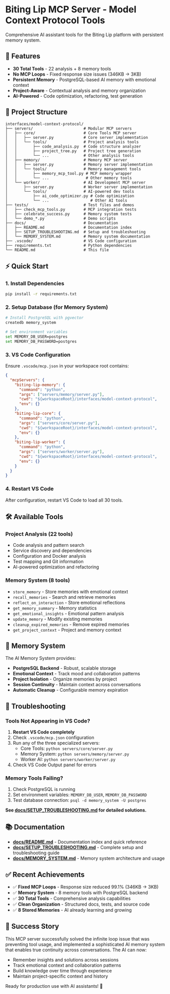 # Biting Lip MCP Server - Model Context Protocol Tools

Comprehensive AI assistant tools for the Biting Lip platform with persistent memory system.

## 🚀 Features

- **30 Total Tools** - 22 analysis + 8 memory tools
- **No MCP Loops** - Fixed response size issues (346KB → 3KB)
- **Persistent Memory** - PostgreSQL-based AI memory with emotional context
- **Project-Aware** - Contextual analysis and memory organization
- **AI-Powered** - Code optimization, refactoring, test generation

## 📁 Project Structure

```
interfaces/model-context-protocol/
├── servers/                      # Modular MCP servers
│   ├── core/                     # Core Tools MCP server
│   │   ├── server.py             # Core server implementation
│   │   └── tools/                # Project analysis tools
│   │       ├── code_analysis.py  # Code structure analyzer
│   │       ├── project_tree.py   # Project tree generation
│   │       └── ...               # Other analysis tools
│   ├── memory/                   # Memory MCP server
│   │   ├── server.py             # Memory server implementation
│   │   └── tools/                # Memory management tools
│   │       ├── memory_mcp_tool.py # MCP memory wrapper
│   │       └── ...                # Other memory tools
│   └── worker/                   # AI Development MCP server
│       ├── server.py             # Worker server implementation 
│       └── tools/                # AI-powered dev tools
│           ├── ai_code_optimizer.py # Code optimization
│           └── ...                  # Other AI tools
├── tests/                        # Test files and demos
│   ├── check_mcp_tools.py        # MCP integration tests
│   ├── celebrate_success.py      # Memory system tests
│   └── demo_*.py                 # Demo scripts
├── docs/                         # Documentation
│   ├── README.md                 # Documentation index
│   ├── SETUP_TROUBLESHOOTING.md  # Setup and troubleshooting
│   └── MEMORY_SYSTEM.md          # Memory system documentation
├── .vscode/                      # VS Code configuration
├── requirements.txt              # Python dependencies
└── README.md                     # This file
```

## ⚡ Quick Start

### 1. Install Dependencies

```bash
pip install -r requirements.txt
```

### 2. Setup Database (for Memory System)

```bash
# Install PostgreSQL with pgvector
createdb memory_system

# Set environment variables
set MEMORY_DB_USER=postgres
set MEMORY_DB_PASSWORD=postgres
```

### 3. VS Code Configuration

Ensure `.vscode/mcp.json` in your workspace root contains:

```json
{
  "mcpServers": {
    "biting-lip-memory": {
      "command": "python",
      "args": ["servers/memory/server.py"],
      "cwd": "${workspaceRoot}/interfaces/model-context-protocol",
      "env": {}
    },
    "biting-lip-core": {
      "command": "python", 
      "args": ["servers/core/server.py"],
      "cwd": "${workspaceRoot}/interfaces/model-context-protocol",
      "env": {}
    },
    "biting-lip-worker": {
      "command": "python", 
      "args": ["servers/worker/server.py"],
      "cwd": "${workspaceRoot}/interfaces/model-context-protocol",
      "env": {}
    }
  }
}
```

### 4. Restart VS Code

After configuration, restart VS Code to load all 30 tools.

## 🛠️ Available Tools

### Project Analysis (22 tools)

- Code analysis and pattern search
- Service discovery and dependencies
- Configuration and Docker analysis
- Test mapping and Git information
- AI-powered optimization and refactoring

### Memory System (8 tools)

- `store_memory` - Store memories with emotional context
- `recall_memories` - Search and retrieve memories
- `reflect_on_interaction` - Store emotional reflections
- `get_memory_summary` - Memory statistics
- `get_emotional_insights` - Emotional pattern analysis
- `update_memory` - Modify existing memories
- `cleanup_expired_memories` - Remove expired memories
- `get_project_context` - Project and memory context

## 🧠 Memory System

The AI Memory System provides:

- **PostgreSQL Backend** - Robust, scalable storage
- **Emotional Context** - Track mood and collaboration patterns
- **Project Isolation** - Organize memories by project
- **Session Continuity** - Maintain context across conversations
- **Automatic Cleanup** - Configurable memory expiration

## 🚨 Troubleshooting

### Tools Not Appearing in VS Code?

1. **Restart VS Code completely**
2. Check `.vscode/mcp.json` configuration
3. Run any of the three specialized servers:
   - Core Tools: `python servers/core/server.py`
   - Memory System: `python servers/memory/server.py`
   - Worker AI: `python servers/worker/server.py`
4. Check VS Code Output panel for errors

### Memory Tools Failing?

1. Check PostgreSQL is running
2. Set environment variables: `MEMORY_DB_USER`, `MEMORY_DB_PASSWORD`
3. Test database connection: `psql -d memory_system -U postgres`

**See [docs/SETUP_TROUBLESHOOTING.md](docs/SETUP_TROUBLESHOOTING.md) for detailed solutions.**

## 📚 Documentation

- **[docs/README.md](docs/README.md)** - Documentation index and quick reference
- **[docs/SETUP_TROUBLESHOOTING.md](docs/SETUP_TROUBLESHOOTING.md)** - Complete setup and troubleshooting guide
- **[docs/MEMORY_SYSTEM.md](docs/MEMORY_SYSTEM.md)** - Memory system architecture and usage

## ✅ Recent Achievements

- ✅ **Fixed MCP Loops** - Response size reduced 99.1% (346KB → 3KB)
- ✅ **Memory System** - 8 memory tools with PostgreSQL backend
- ✅ **30 Total Tools** - Comprehensive analysis capabilities
- ✅ **Clean Organization** - Structured docs, tests, and source code
- ✅ **8 Stored Memories** - AI already learning and growing

## 🎯 Success Story

This MCP server successfully solved the infinite loop issue that was preventing tool usage, and implemented a sophisticated AI memory system that enables true continuity across conversations. The AI can now:

- Remember insights and solutions across sessions
- Track emotional context and collaboration patterns
- Build knowledge over time through experience
- Maintain project-specific context and history

Ready for production use with AI assistants! 🚀
